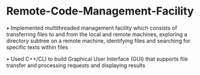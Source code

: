 # Remote-Code-Management-Facility

• Implemented multithreaded management facility which consists of transferring files to and from the local and remote machines, exploring a directory subtree on a remote machine, identifying files and searching for specific texts within files

• Used C++/CLI to build Graphical User Interface (GUI) that supports file transfer and processing requests and displaying results
